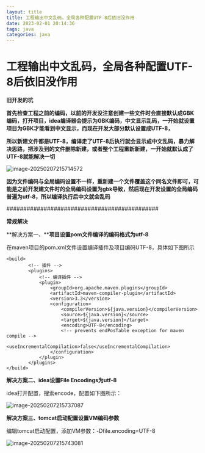 ```yaml
---
layout: title
title: 工程输出中文乱码，全局各种配置UTF-8后依旧没作用
date: 2023-02-01 20:14:36
tags: java
categories: java
---
```


# 工程输出中文乱码，全局各种配置UTF-8后依旧没作用

<!-- more -->

**旧开发的坑**

**首先检查工程之前的编码，以前的开发没注意创建一些文件时会直接默认成GBK编码，打开项目，idea编译器会提示为GBK编码，中文显示乱码，一开始就设置项目为GBK才能看到中文显示，而现在开发大部分默认设置成UTF-8，**

**所以新建文件都是UTF-8，编译走了UTF-8后执行就会显示成中文乱码，暴力解决思路，把涉及到的文件删除新建，或者整个工程重新新建，一开始就默认成了UTF-8就能解决一切**

![image-20250207215714572](C:\Users\JIA\AppData\Roaming\Typora\typora-user-images\image-20250207215714572.png)

**因为文件编码与全局编码设置不一样，重新建一个文件覆盖这个同名文件即可，可能是之前开发建文件时的全局编码设置为gbk导致，然后现在开发设置的全局编码普遍为utf-8，所以编译执行后中文就会乱码**

#############################################

**常规解决**

**解决方案一、****项目设置pom文件编译的编码格式为utf-8**

在maven项目的pom.xml文件设置编译插件及项目编码<encoding>UTF-8</encoding>，具体如下图所示

```
<build>
        <!-- 插件 -->
        <plugins>
            <!-- 编译插件 -->
            <plugin>
                <groupId>org.apache.maven.plugins</groupId>
                <artifactId>maven-compiler-plugin</artifactId>
                <version>3.3</version>
                <configuration>
                    <compilerVersion>${java.version}</compilerVersion>
                    <source>${java.version}</source>
                    <target>${java.version}</target>
                    <encoding>UTF-8</encoding>
                    <!-- prevents endPosTable exception for maven compile -->
                    <useIncrementalCompilation>false</useIncrementalCompilation>
                </configuration>
            </plugin>
        </plugins>
</build>
```

**解决方案二、idea设置File Encodings为utf-8**

idea打开配置，搜索encode，配置如下图所示：

![image-20250207215737087](C:\Users\JIA\AppData\Roaming\Typora\typora-user-images\image-20250207215737087.png)

**解决方案三、tomcat启动配置设置VM编码参数**

编辑tomcat启动配置，添加VM参数：-Dfile.encoding=UTF-8

![image-20250207215743081](C:\Users\JIA\AppData\Roaming\Typora\typora-user-images\image-20250207215743081.png)


